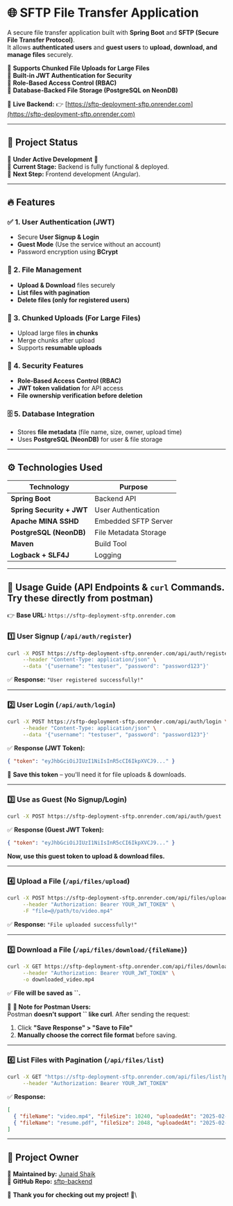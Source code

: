 # 🌐 SFTP File Transfer Application

A secure file transfer application built with **Spring Boot** and **SFTP (Secure File Transfer Protocol)**.\
It allows **authenticated users** and **guest users** to **upload, download, and manage files** securely.

🔹 **Supports Chunked File Uploads for Large Files**\
🔹 **Built-in JWT Authentication for Security**\
🔹 **Role-Based Access Control (RBAC)**\
🔹 **Database-Backed File Storage (PostgreSQL on NeonDB)**

🚀 **Live Backend:** 👉 [https://sftp-deployment-sftp.onrender.com](https://sftp-deployment-sftp.onrender.com)

---

## 📌 Project Status

🚧 **Under Active Development** 🚧\
🔹 **Current Stage:** Backend is fully functional & deployed.\
🔹 **Next Step:** Frontend development (Angular).

---

## 🔥 Features

### ✅ 1. User Authentication (JWT)

- Secure **User Signup & Login**
- **Guest Mode** (Use the service without an account)
- Password encryption using **BCrypt**

### 📂 2. File Management

- **Upload & Download** files securely
- **List files with pagination**
- **Delete files (only for registered users)**

### 🚀 3. Chunked Uploads (For Large Files)

- Upload large files **in chunks**
- Merge chunks after upload
- Supports **resumable uploads**

### 🔐 4. Security Features

- **Role-Based Access Control (RBAC)**
- **JWT token validation** for API access
- **File ownership verification before deletion**

### 🗄 5. Database Integration

- Stores **file metadata** (file name, size, owner, upload time)
- Uses **PostgreSQL (NeonDB)** for user & file storage

---

## ⚙️ Technologies Used

| Technology                | Purpose               |
| ------------------------- | --------------------- |
| **Spring Boot**           | Backend API           |
| **Spring Security + JWT** | User Authentication   |
| **Apache MINA SSHD**      | Embedded SFTP Server  |
| **PostgreSQL (NeonDB)**   | File Metadata Storage |
| **Maven**                 | Build Tool            |
| **Logback + SLF4J**       | Logging               |

---

## 📌 Usage Guide (API Endpoints & `curl` Commands. Try these directly from postman)

👉 **Base URL:** `https://sftp-deployment-sftp.onrender.com`

### 1️⃣ User Signup (`/api/auth/register`)

```sh
curl -X POST https://sftp-deployment-sftp.onrender.com/api/auth/register \
     --header "Content-Type: application/json" \
     --data '{"username": "testuser", "password": "password123"}'
```

✅ **Response:** `"User registered successfully!"`

---

### 2️⃣ User Login (`/api/auth/login`)

```sh
curl -X POST https://sftp-deployment-sftp.onrender.com/api/auth/login \
     --header "Content-Type: application/json" \
     --data '{"username": "testuser", "password": "password123"}'
```

✅ **Response (JWT Token):**

```json
{ "token": "eyJhbGciOiJIUzI1NiIsInR5cCI6IkpXVCJ9..." }
```

🚨 **Save this token** – you'll need it for file uploads & downloads.

---

### 3️⃣ Use as Guest (No Signup/Login)

```sh
curl -X POST https://sftp-deployment-sftp.onrender.com/api/auth/guest
```

✅ **Response (Guest JWT Token):**

```json
{ "token": "eyJhbGciOiJIUzI1NiIsInR5cCI6IkpXVCJ9..." }
```

**Now, use this guest token to upload & download files.**

---

### 4️⃣ Upload a File (`/api/files/upload`)

```sh
curl -X POST https://sftp-deployment-sftp.onrender.com/api/files/upload \
     --header "Authorization: Bearer YOUR_JWT_TOKEN" \
     -F "file=@/path/to/video.mp4"
```

✅ **Response:** `"File uploaded successfully!"`

---

### 5️⃣ Download a File (`/api/files/download/{fileName}`)

```sh
curl -X GET https://sftp-deployment-sftp.onrender.com/api/files/download/video.mp4 \
     --header "Authorization: Bearer YOUR_JWT_TOKEN" \
     -o downloaded_video.mp4
```

✅ **File will be saved as **``**.**

📝 **🔹 Note for Postman Users:**\
Postman **doesn't support **``** like curl**. After sending the request:

1. Click **"Save Response" > "Save to File"**
2. **Manually choose the correct file format** before saving.

---

### 6️⃣ List Files with Pagination (`/api/files/list`)

```sh
curl -X GET "https://sftp-deployment-sftp.onrender.com/api/files/list?page=0&size=5" \
     --header "Authorization: Bearer YOUR_JWT_TOKEN"
```

✅ **Response:**

```json
[
  { "fileName": "video.mp4", "fileSize": 10240, "uploadedAt": "2025-02-23T12:30:00" },
  { "fileName": "resume.pdf", "fileSize": 2048, "uploadedAt": "2025-02-23T12:35:00" }
]
```

---

## 👤 Project Owner

🔹 **Maintained by:** [Junaid Shaik](https://github.com/junaid-shaikk)\
🔹 **GitHub Repo:** [sftp-backend](https://github.com/junaid-shaikk/sftp-backend)

🚀 **Thank you for checking out my project!** 🎉\